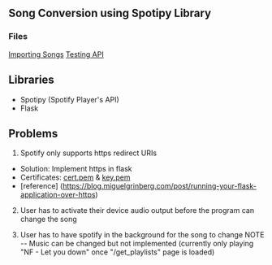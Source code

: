 ## Song Conversion using Spotipy Library 
### Files
[Importing Songs](/spotifyAPI.py)
[Testing API](/index.html)

## Libraries 
- Spotipy (Spotify Player's API)
- Flask

## Problems 
1. Spotify only supports https redirect URIs 
- Solution: Implement https in flask 
- Certificates: [cert.pem](cert.pem) & [key.pem](key.pem)
- [reference] (https://blog.miguelgrinberg.com/post/running-your-flask-application-over-https)

2. User has to activate their device audio output before the program can change the song

3. User has to have spotify in the background for the song to change 
NOTE -- Music can be changed but not implemented (currently only playing "NF - Let you down" once "/get_playlists" page is loaded)
